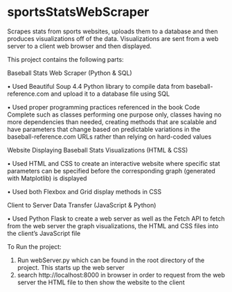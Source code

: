 # sportsStatsWebScraper
Scrapes stats from sports websites, uploads them to a database and then produces visualizations off of the data. Visualizations are sent from a web server to a client web browser and then displayed.

This project contains the following parts:

Baseball Stats Web Scraper (Python & SQL)

•	Used Beautiful Soup 4.4 Python library to compile data from baseball-reference.com and upload it to a database file using SQL

•	Used proper programming practices referenced in the book Code Complete such as classes performing one purpose only, classes having no more dependencies than needed, creating methods that are scalable and have parameters that change based on predictable variations in the baseball-reference.com URLs rather than relying on hard-coded values
 
Website Displaying Baseball Stats Visualizations (HTML & CSS) 

•	Used HTML and CSS to create an interactive website where specific stat parameters can be specified before the corresponding graph (generated with Matplotlib) is displayed  

•	Used both Flexbox and Grid display methods in CSS

Client to Server Data Transfer (JavaScript & Python) 

•	Used Python Flask to create a web server as well as the Fetch API to fetch from the web server the graph visualizations, the HTML and CSS files into the client’s JavaScript file



To Run the project:
1. Run webServer.py which can be found in the root directory of the project. This starts up the web server
2. search http://localhost:8000 in browser in order to request from the web server the HTML file to then show the website to the client
